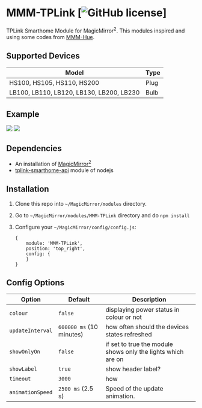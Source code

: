# MMM-TPLink [![GitHub license](https://img.shields.io/badge/license-MIT-blue.svg?style=flat)]

TPLink Smarthome Module for MagicMirror<sup>2</sup>.
This modules inspired and using some codes from [MMM-Hue](https://github.com/MitchSS/MMM-Hue).

## Supported Devices

| Model                                    | Type |
|------------------------------------------|------|
| HS100, HS105, HS110, HS200               | Plug |
| LB100, LB110, LB120, LB130, LB200, LB230 | Bulb |

## Example

![](.github/example.jpg)   ![](.github/example2.jpg)

## Dependencies

* An installation of [MagicMirror<sup>2</sup>](https://github.com/MichMich/MagicMirror)
* [tplink-smarthome-api](https://github.com/plasticrake/tplink-smarthome-api) module of nodejs

## Installation

1. Clone this repo into `~/MagicMirror/modules` directory.
2. Go to `~/MagicMirror/modules/MMM-TPLink` directory and do `npm install`
3. Configure your `~/MagicMirror/config/config.js`:

    ```
    {
        module: 'MMM-TPLink',
        position: 'top_right',
        config: {
        }
    }
    ```

## Config Options

| **Option** | **Default** | **Description** |
| --- | --- | --- |
| `colour` | `false` | displaying power status in colour or not |
| `updateInterval` | `600000 ms` (10 minutes) | how often should the devices states refreshed |
| `showOnlyOn` | `false` | if set to true the module shows only the lights which are on |
| `showLabel` | `true` | show header label? |
| `timeout` | `3000` | how  |
| `animationSpeed` | `2500 ms` (2.5 s) | Speed of the update animation. |
